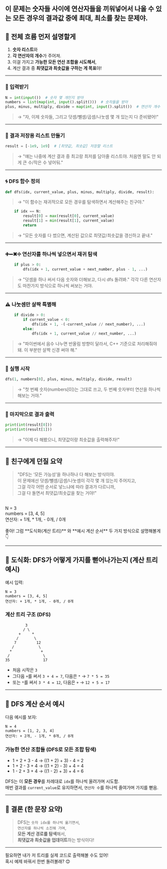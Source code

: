 이 문제는 **숫자들 사이에 연산자들을 끼워넣어서 나올 수 있는 모든 경우의 결과값 중에 최대, 최소를 찾는 문제야.**
---

## 🧠 전체 흐름 먼저 설명할게
1. **숫자 리스트**와  
2. **각 연산자의 개수**가 주어져.  
3. 이걸 가지고 **가능한 모든 연산 조합을 시도해서**,  
4. 계산 결과 중 **최댓값과 최솟값을 구하는 게 목표**야!

---
### 🔢 입력받기
```python
N = int(input())  # 숫자 몇 개인지 받아
numbers = list(map(int, input().split()))  # 숫자들을 받아
plus, minus, multiply, divide = map(int, input().split())  # 연산자 개수 받아
```
> → "자, 이제 숫자들, 그리고 덧셈/뺄셈/곱셈/나눗셈 몇 개 있는지 다 준비됐어!"

---

### 🧾 결과 저장용 리스트 만들기
```python
result = [-1e9, 1e9]  # [최댓값, 최솟값] 저장할 리스트
```
> → "얘는 나중에 계산 결과 중 최고랑 최저를 담아줄 리스트야. 처음엔 말도 안 되게 큰 수/작은 수 넣어둬."

---

### 🌀 DFS 함수 정의

```python
def dfs(idx, current_value, plus, minus, multiply, divide, result):
```
> → "이 함수는 재귀적으로 모든 경우를 탐색하면서 계산해주는 친구야."

```python
    if idx == N:
        result[0] = max(result[0], current_value)
        result[1] = min(result[1], current_value)
        return
```
> → "모든 숫자를 다 썼으면, 계산된 값으로 최댓값/최솟값을 갱신하고 끝내."

---

### ➕➖✖➗ 연산자를 하나씩 넣으면서 재귀 탐색

```python
    if plus > 0:
        dfs(idx + 1, current_value + next_number, plus - 1, ...)
```

> → "덧셈을 하나 써서 다음 숫자와 더해보고, 다시 dfs 돌려봐."
각각 다른 연산자도 마찬가지 방식으로 하나씩 써보는 거야.

---

### ⚠ 나눗셈만 살짝 특별해

```python
    if divide > 0:
        if current_value < 0:
            dfs(idx + 1, -(-current_value // next_number), ...)
        else:
            dfs(idx + 1, current_value // next_number, ...)
```

> → "파이썬에서 음수 나누면 반올림 방향이 달라서, C++ 기준으로 처리해줘야 돼. 이 부분만 살짝 신경 써야 해."

---

### 🏁 실행 시작

```python
dfs(1, numbers[0], plus, minus, multiply, divide, result)
```

> → "첫 번째 숫자(numbers[0])는 그대로 쓰고, 두 번째 숫자부터 연산을 하나씩 해보는 거야."

---

### 📢 마지막으로 결과 출력
```python
print(int(result[0]))  
print(int(result[1])) 
```
> → "이제 다 해봤으니, 최댓값이랑 최솟값을 출력해주자!"<br>
---

## 🧩 친구에게 던질 요약
> "DFS는 ‘모든 가능성’을 하나하나 다 해보는 방식이야. <br>
이 문제에선 덧셈/뺄셈/곱셈/나눗셈이 각각 몇 개 있는지 주어지고,  <br>
그걸 각각 어떤 순서로 넣느냐에 따라 결과가 다르니까,  <br>
그걸 다 돌면서 최댓값/최솟값을 찾는 거야!"<br>
<br>
N = 3  <br>
numbers = [3, 4, 5] <br>
연산자: + 1개, * 1개, - 0개, / 0개 <br>
<br>
좋아! 그럼 **도식화(계산 트리)** 와 **예시 계산 순서** 두 가지 방식으로 설명해볼게 👇

---

## 🔸 도식화: DFS가 어떻게 가지를 뻗어나가는지 (계산 트리 예시)

예시 입력:

```
N = 3  
numbers = [3, 4, 5]  
연산자: + 1개, * 1개, - 0개, / 0개
```

### 계산 트리 구조 (DFS)

```
         3
        / \
      +     *
     /       \
    7         12
   /           \
  *             +
 /               \
35               17
```

- 처음 시작은 `3`
- 그다음 `+`를 써서 `3 + 4 = 7`, 다음은 `*` → `7 * 5 = 35`
- 또는 `*`를 써서 `3 * 4 = 12`, 다음은 `+` → `12 + 5 = 17`

---

## 🔹 DFS 계산 순서 예시

다음 예시를 보자:

```
N = 4
numbers = [1, 2, 3, 4]
연산자: + 2개, - 1개, * 0개, / 0개
```

### 가능한 연산 조합들 (DFS로 모든 조합 탐색)

- 1 + 2 + 3 - 4 → ((1 + 2) + 3) - 4 = 2
- 1 + 2 - 3 + 4 → ((1 + 2) - 3) + 4 = 4
- 1 - 2 + 3 + 4 → ((1 - 2) + 3) + 4 = 6

DFS는 이 **모든 경우**를 차례대로 `idx`를 하나씩 올려가며 시도함.  
매번 결과를 `current_value`로 유지하면서, `연산자 수`를 하나씩 줄여가며 가지를 뻗음.

---

## 🔸 결론 (한 문장 요약)

> DFS는 `숫자 idx를 하나씩 옮기면서`,  
> `연산자를 하나씩 소진해 가며`,  
> **모든 계산 경로를 탐색**해서,  
> **최댓값과 최솟값을 업데이트**하는 방식이다!

---

필요하면 내가 저 트리를 실제 코드로 출력해볼 수도 있어!  
혹시 예제 바꿔서 한번 돌려볼래? 😊